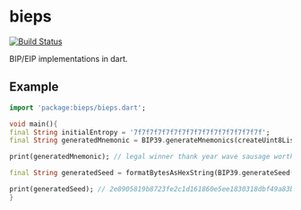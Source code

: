 
# bieps

[![Build Status](https://travis-ci.com/devkabiir/bieps.svg?branch=master)](https://travis-ci.com/devkabiir/bieps)

BIP/EIP implementations in dart.

## Example

```dart
import 'package:bieps/bieps.dart';

void main(){
final String initialEntropy = '7f7f7f7f7f7f7f7f7f7f7f7f7f7f7f7f';
final String generatedMnemonic = BIP39.generateMnemonics(createUint8ListFromHexString(initialEntropy)).join(' ');

print(generatedMnemonic); // legal winner thank year wave sausage worth useful legal winner thank yellow

final String generatedSeed = formatBytesAsHexString(BIP39.generateSeed(generatedMnemonic, 'TREZOR'));

print(generatedSeed); // 2e8905819b8723fe2c1d161860e5ee1830318dbf49a83bd451cfb8440c28bd6fa457fe1296106559a3c80937a1c1069be3a3a5bd381ee6260e8d9739fce1f607
}
```

